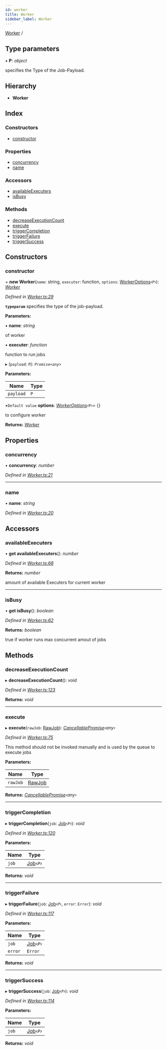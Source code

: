 ```yaml
---
id: worker
title: Worker
sidebar_label: Worker
---
```


[Worker](worker.md) /

## Type parameters

▪ **P**: *object*

specifies the Type of the Job-Payload.

## Hierarchy

* **Worker**

## Index

### Constructors

* [constructor](worker.md#constructor)

### Properties

* [concurrency](worker.md#concurrency)
* [name](worker.md#name)

### Accessors

* [availableExecuters](worker.md#availableexecuters)
* [isBusy](worker.md#isbusy)

### Methods

* [decreaseExecutionCount](worker.md#decreaseexecutioncount)
* [execute](worker.md#execute)
* [triggerCompletion](worker.md#triggercompletion)
* [triggerFailure](worker.md#triggerfailure)
* [triggerSuccess](worker.md#triggersuccess)

## Constructors

###  constructor

\+ **new Worker**(`name`: string, `executer`: function, `options`: [WorkerOptions](../interfaces/workeroptions.md)‹*`P`*›): *[Worker](worker.md)*

*Defined in [Worker.ts:29](https://github.com/SimonErm/react-native-job-queue/blob/054fcbe/src/Worker.ts#L29)*

**`typeparam`** specifies the type of the job-payload.

**Parameters:**

▪ **name**: *string*

of worker

▪ **executer**: *function*

function to run jobs

▸ (`payload`: `P`): *`Promise<any>`*

**Parameters:**

Name | Type |
------ | ------ |
`payload` | `P` |

▪`Default value`  **options**: *[WorkerOptions](../interfaces/workeroptions.md)‹*`P`*›*=  {}

to configure worker

**Returns:** *[Worker](worker.md)*

## Properties

###  concurrency

• **concurrency**: *number*

*Defined in [Worker.ts:21](https://github.com/SimonErm/react-native-job-queue/blob/054fcbe/src/Worker.ts#L21)*

___

###  name

• **name**: *string*

*Defined in [Worker.ts:20](https://github.com/SimonErm/react-native-job-queue/blob/054fcbe/src/Worker.ts#L20)*

## Accessors

###  availableExecuters

• **get availableExecuters**(): *number*

*Defined in [Worker.ts:68](https://github.com/SimonErm/react-native-job-queue/blob/054fcbe/src/Worker.ts#L68)*

**Returns:** *number*

amount of available Executers for current worker

___

###  isBusy

• **get isBusy**(): *boolean*

*Defined in [Worker.ts:62](https://github.com/SimonErm/react-native-job-queue/blob/054fcbe/src/Worker.ts#L62)*

**Returns:** *boolean*

true if worker runs max concurrent amout of jobs

## Methods

###  decreaseExecutionCount

▸ **decreaseExecutionCount**(): *void*

*Defined in [Worker.ts:123](https://github.com/SimonErm/react-native-job-queue/blob/054fcbe/src/Worker.ts#L123)*

**Returns:** *void*

___

###  execute

▸ **execute**(`rawJob`: [RawJob](../interfaces/rawjob.md)): *[CancellablePromise](../interfaces/cancellablepromise.md)‹*any*›*

*Defined in [Worker.ts:75](https://github.com/SimonErm/react-native-job-queue/blob/054fcbe/src/Worker.ts#L75)*

This method should not be invoked manually and is used by the queue to execute jobs

**Parameters:**

Name | Type |
------ | ------ |
`rawJob` | [RawJob](../interfaces/rawjob.md) |

**Returns:** *[CancellablePromise](../interfaces/cancellablepromise.md)‹*any*›*

___

###  triggerCompletion

▸ **triggerCompletion**(`job`: [Job](../interfaces/job.md)‹*`P`*›): *void*

*Defined in [Worker.ts:120](https://github.com/SimonErm/react-native-job-queue/blob/054fcbe/src/Worker.ts#L120)*

**Parameters:**

Name | Type |
------ | ------ |
`job` | [Job](../interfaces/job.md)‹*`P`*› |

**Returns:** *void*

___

###  triggerFailure

▸ **triggerFailure**(`job`: [Job](../interfaces/job.md)‹*`P`*›, `error`: `Error`): *void*

*Defined in [Worker.ts:117](https://github.com/SimonErm/react-native-job-queue/blob/054fcbe/src/Worker.ts#L117)*

**Parameters:**

Name | Type |
------ | ------ |
`job` | [Job](../interfaces/job.md)‹*`P`*› |
`error` | `Error` |

**Returns:** *void*

___

###  triggerSuccess

▸ **triggerSuccess**(`job`: [Job](../interfaces/job.md)‹*`P`*›): *void*

*Defined in [Worker.ts:114](https://github.com/SimonErm/react-native-job-queue/blob/054fcbe/src/Worker.ts#L114)*

**Parameters:**

Name | Type |
------ | ------ |
`job` | [Job](../interfaces/job.md)‹*`P`*› |

**Returns:** *void*
